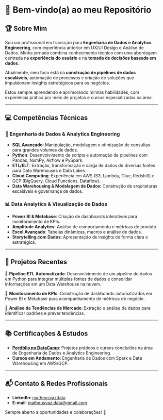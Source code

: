 # 🚀 Bem-vindo(a) ao meu Repositório

## 🏆 Sobre Mim
Sou um profissional em transição para **Engenharia de Dados e Analytics Engineering**, com experiência anterior em UX/UI Design e Análise de Dados. Minha jornada combina conhecimento técnico com uma abordagem centrada na **experiência do usuário** e na **tomada de decisões baseada em dados**.

Atualmente, meu foco está na **construção de pipelines de dados escaláveis**, automação de processos e criação de soluções que impulsionam insights estratégicos para os negócios.

Estou sempre aprendendo e aprimorando minhas habilidades, com experiência prática por meio de projetos e cursos especializados na área.

---

## 💻 Competências Técnicas  

### 🚀 Engenharia de Dados & Analytics Engineering
- **SQL Avançado**: Manipulação, modelagem e otimização de consultas para grandes volumes de dados.
- **Python**: Desenvolvimento de scripts e automação de pipelines com Pandas, NumPy, Airflow e PySpark.
- **ETL/ELT**: Extração, transformação e carga de dados de diversas fontes para Data Warehouses e Data Lakes.
- **Cloud Computing**: Experiência em AWS (S3, Lambda, Glue, Redshift) e GCP (BigQuery, Cloud Functions, Dataflow).
- **Data Warehousing & Modelagem de Dados**: Construção de arquiteturas escaláveis e governança de dados.

### 📊 Data Analytics & Visualização de Dados
- **Power BI & Metabase**: Criação de dashboards interativos para monitoramento de KPIs.
- **Amplitude Analytics**: Análise de comportamento e métricas de produto.
- **Excel Avançado**: Tabelas dinâmicas, macros e análise de dados.
- **Storytelling com Dados**: Apresentação de insights de forma clara e estratégica.

---

## 📌 Projetos Recentes
🔹 **Pipeline ETL Automatizado**: Desenvolvimento de um pipeline de dados em Python para integrar múltiplas fontes de dados e consolidar informações em um Data Warehouse na nuvem.

🔹 **Monitoramento de KPIs**: Construção de dashboards automatizados em Power BI e Metabase para acompanhamento de métricas de negócio.

🔹 **Análise de Tendências de Mercado**: Extração e análise de dados para identificar padrões e prever tendências.

---

## 📚 Certificações & Estudos
- **[Portfólio no DataCamp](https://www.datacamp.com/portfolio/matheusvazdata)**: Projetos práticos e cursos concluídos na área de Engenharia de Dados e Analytics Engineering.
- **Cursos em Andamento**: Engenharia de Dados com Spark e Data Warehousing em AWS/GCP.

---

## 📬 Contato & Redes Profissionais
- **LinkedIn**: [matheusvazdata](https://www.linkedin.com/in/matheusvazdata)
- **E-mail**: [matheusvaz.data@gmail.com](mailto:matheusvaz.data@gmail.com)

Sempre aberto a oportunidades e colaborações! 🚀
